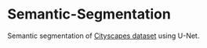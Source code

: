 # Semantic-Segmentation

Semantic segmentation of [Cityscapes dataset](https://www.kaggle.com/dansbecker/cityscapes-image-pairs) using U-Net.
